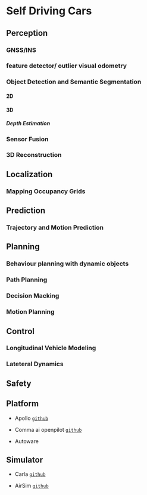 # Self Driving Cars

## Perception

### GNSS/INS

### feature detector/ outlier visual odometry

### Object Detection and Semantic Segmentation

#### 2D

#### 3D

##### Depth Estimation

### Sensor Fusion

### 3D Reconstruction

## Localization

### Mapping Occupancy Grids

## Prediction

### Trajectory and Motion Prediction

## Planning

### Behaviour planning with dynamic objects

### Path Planning

### Decision Macking

### Motion Planning



## Control

### Longitudinal Vehicle Modeling

### Lateteral Dynamics 

## Safety


## Platform

* Apollo [`github`](https://github.com/ApolloAuto/apollo)

* Comma ai openpilot [`github`](https://github.com/commaai/openpilot)

* Autoware

## Simulator

* Carla [`github`](https://github.com/carla-simulator/carla)

* AirSim [`github`](https://github.com/Microsoft/AirSim)
